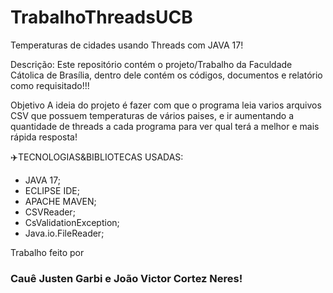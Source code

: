 # TrabalhoThreadsUCB
Temperaturas de cidades usando Threads com JAVA 17!

Descrição:
Este repositório contém o projeto/Trabalho da Faculdade Cátolica de Brasília, dentro dele contém os códigos, documentos e relatório como requisitado!!!

Objetivo
A ideia do projeto é fazer com que o programa leia varios arquivos CSV que possuem temperaturas de vários paises, e ir aumentando a quantidade de threads a cada programa para ver qual terá a melhor e mais rápida resposta!

✈️TECNOLOGIAS&BIBLIOTECAS USADAS:
  - JAVA 17;
  - ECLIPSE IDE;
  - APACHE MAVEN;
  - CSVReader;
  - CsValidationException;
  - Java.io.FileReader;
  





Trabalho feito por <h3>Cauê Justen Garbi e João Victor Cortez Neres!</h3>
